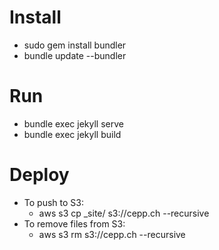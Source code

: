 # Install

* sudo gem install bundler
* bundle update --bundler

# Run

* bundle exec jekyll serve
* bundle exec jekyll build

# Deploy

* To push to S3:  
	* aws s3 cp _site/ s3://cepp.ch --recursive
* To remove files from S3:  
	* aws s3 rm s3://cepp.ch --recursive

